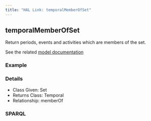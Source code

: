 ```yaml
---
title: "HAL Link: temporalMemberOfSet"
---
```


## temporalMemberOfSet

Return periods, events and activities which are members of the set.

See the related [model documentation](/model/collection/#features)

### Example




### Details

* Class Given: Set
* Returns Class: Temporal
* Relationship: memberOf


### SPARQL
```

```

